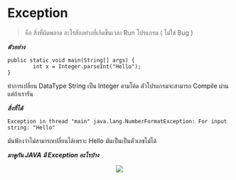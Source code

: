 # Exception

>คือ สิ่งที่ผิดพลาด อะไรสักอย่างที่เกิดขึ้นเวลา Run โปรแกรม ( ไม่ใช่ Bug )

***ตัวอย่าง***
```
public static void main(String[] args) {
        int x = Integer.parseInt("Hello");
}
```
ทำการเปลี่ยน DataType String เป็น Integer ตามโค้ด ตัวโปรแกรมจะสามารถ Compile ผ่าน แต่ถ้าเรารัน

***สิ่งที่ได้***
```
Exception in thread "main" java.lang.NumberFormatException: For input string: "Hello"
```
มันฟ้องว่าไม่สามารถเปลี่ยนได้เพราะ Hello มันเป็นเป็นตัวเลขไม่ได้


***มาดูกัน JAVA มี Exception อะไรบ้าง***
<p align="center">
  <img src="https://i.imgur.com/7v6BEy0.png">
</p>
